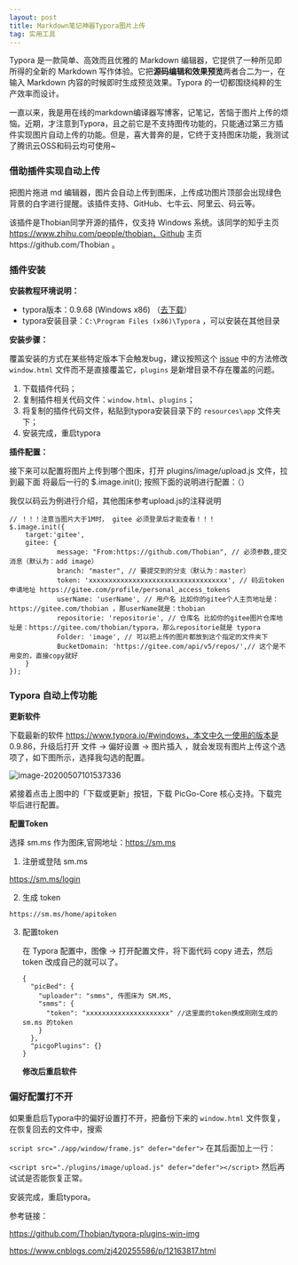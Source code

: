 ```yaml
---
layout: post
title: Markdown笔记神器Typora图片上传 
tag: 实用工具
---
```


Typora 是一款简单、高效而且优雅的 Markdown 编辑器，它提供了一种所见即所得的全新的 Markdown 写作体验。它把**源码编辑和效果预览**两者合二为一，在输入 Markdown 内容的时候即时生成预览效果。Typora 的一切都围绕纯粹的生产效率而设计。

一直以来，我是用在线的markdown编译器写博客，记笔记，苦恼于图片上传的烦恼。近期，才注意到Typora，且之前它是不支持图传功能的，只能通过第三方插件实现图片自动上传的功能。但是，喜大普奔的是，它终于支持图床功能，我测试了腾讯云OSS和码云均可使用~

### 借助插件实现自动上传

把图片拖进 md 编辑器，图片会自动上传到图床，上传成功图片顶部会出现绿色背景的白字进行提醒。该插件支持、GitHub、七牛云、阿里云、码云等。

该插件是Thobian同学开源的插件，仅支持 Windows 系统。该同学的知乎主页 https://www.zhihu.com/people/thobian，Github 主页https://github.com/Thobian 。

### 插件安装

**安装教程环境说明：**

- typora版本：0.9.68 (Windows x86) （[去下载](https://typora.io/windows/typora-update-ia32-0320.exe)）
- typora安装目录：`C:\Program Files (x86)\Typora` ，可以安装在其他目录

**安装步骤：**

覆盖安装的方式在某些特定版本下会触发bug，建议按照这个 [issue](https://github.com/Thobian/typora-plugins-win-img/issues/5#issuecomment-565031864) 中的方法修改 `window.html` 文件而不是直接覆盖它，`plugins` 是新增目录不存在覆盖的问题。

1. 下载插件代码；
2. 复制插件相关代码文件：`window.html`、`plugins`；
3. 将复制的插件代码文件，粘贴到typora安装目录下的 `resources\app` 文件夹下；
4. 安装完成，重启typora

**插件配置：**

接下来可以配置将图片上传到哪个图床，打开 plugins/image/upload.js 文件，拉到最下面 将最后一行的 $.image.init(); 按照下面的说明进行配置：（）

我仅以码云为例进行介绍，其他图床参考upload.js的注释说明

```
// ！！！注意当图片大于1M时， gitee 必须登录后才能查看！！！
$.image.init({
    target:'gitee',
    gitee: {
            message: "From:https://github.com/Thobian", // 必须参数,提交消息（默认为：add image）
            branch: "master", // 要提交到的分支（默认为：master）
            token: 'xxxxxxxxxxxxxxxxxxxxxxxxxxxxxxxxxxx', // 码云token申请地址 https://gitee.com/profile/personal_access_tokens
            userName: 'userName', // 用户名 比如你的gitee个人主页地址是：https://gitee.com/thobian ，那userName就是：thobian
            repositorie: 'repositorie', // 仓库名 比如你的gitee图片仓库地址是：https://gitee.com/thobian/typora，那么repositorie就是 typora
            Folder: 'image', // 可以把上传的图片都放到这个指定的文件夹下
            BucketDomain: 'https://gitee.com/api/v5/repos/',// 这个是不用变的，直接copy就好
    }
});
```

### Typora 自动上传功能

**更新软件**

下载最新的软件 https://www.typora.io/#windows，本文中久一使用的版本是 0.9.86，升级后打开 文件 -> 偏好设置 -> 图片插入 ，就会发现有图片上传这个选项了，如下图所示，选择我勾选的配置。

![image-20200507101537336](https://gitee.com/XiaoShenKeHeBen/Static/raw/master/image/202005/07/101551-822224.png)



紧接着点击上图中的「下载或更新」按钮，下载 PicGo-Core 核心支持。下载完毕后进行配置。

**配置Token**

选择 sm.ms 作为图床,官网地址：https://sm.ms

1. 注册或登陆 sm.ms 

https://sm.ms/login

2. 生成 token

```
https://sm.ms/home/apitoken
```

3. 配置token

   在 Typora 配置中，图像 -> 打开配置文件，将下面代码 copy 进去，然后 token 改成自己的就可以了。

   ```
   {
     "picBed": {
       "uploader": "smms", 传图床为 SM.MS,
       "smms": {
         "token": "xxxxxxxxxxxxxxxxxxxxx" //这里面的token换成刚刚生成的 sm.ms 的token
       }
     },
     "picgoPlugins": {}
   }
   ```

   **修改后重启软件**

### 偏好配置打不开

如果重启后Typora中的偏好设置打不开，把备份下来的 `window.html` 文件恢复，在恢复回去的文件中，搜索

`script src="./app/window/frame.js" defer="defer">` 在其后面加上一行：

`<script src="./plugins/image/upload.js" defer="defer"></script>` 然后再试试是否能恢复正常。

安装完成，重启typora。

参考链接：

https://github.com/Thobian/typora-plugins-win-img

https://www.cnblogs.com/zj420255586/p/12163817.html

